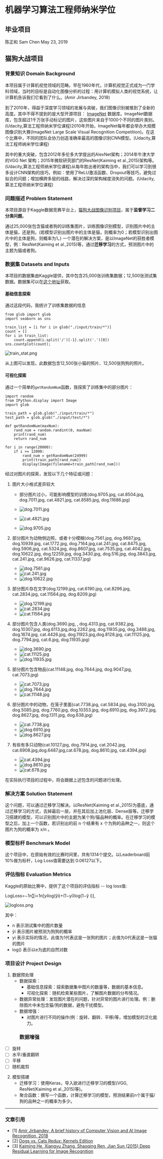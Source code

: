 # 机器学习算法工程师纳米学位

## 毕业项目

陈正和 Sam Chen
May 23, 2019

## 猫狗大战项目

### 背景知识 Domain Background 
本项目属于计算机视觉领域的范畴。早在1960年代，计算机视觉正式成为一门学科领域，当时的目标是自动化图像分析的过程：用计算机模拟人类的视觉系统，让计算机告诉我们它看到了什么。(Amir Jirbandey, 2018) 

到了2010年，得益于深度学习领域的发展与突破，我们图像识别被推到了全新的高度。其中不得不提到的是大型开源项目： [ImageNet](http://www.image-net.org/about-overview) 数据库。ImageNet数据库，包含超过1千万张手动标记的图片，这些图片来自于1000个不同的图片类别。(Udacity,算法工程师纳米学位课程)2010年开始，ImageNet每年都会举办大规模图像识别大赛(ImageNet Large Scale Visual Recognition Competition)。在这个比赛中，不同的团队会协力创造准确率最高的图像识别CNN模型。(Udacity,算法工程师纳米学位课程)

其中的重大突破，包含2012年多伦多大学提出的AlexNet架构；2014年牛津大学的VGG Net 架构；2015年微软研究部门的ResNet(Kaiming et al.,2015)架构等。(Udacity,算法工程师纳米学位课程)从每年胜出者的架构当中，我们可以学习到很多设计CNN架构的技巧，例如：使用了ReLU激活函数、Dropout等技巧，避免过拟合的问题；增加横跨多层的线路，解决过深的架构梯度消失的问题。(Udacity,算法工程师纳米学位课程)

### 问题描述 Problem Statement

本项目源自于Kaggle数据竞赛平台上，[猫狗大战图像识别项目](https://www.kaggle.com/c/dogs-vs-cats-redux-kernels-edition/overview)，属于**监督学习二分类问题**。

通过25,000张包含猫或者狗的训练集图片，训练图像识别模型，识别图片中的主体是猫，还是狗。(若模型识别出图片中的主体是猫，则概率为0；若模型识别出图片中的主体是狗，则概率为1。) 一个潜在的解决方案，是以ImageNet的获胜者模型，例：ResNet(Kaiming et al.,2015)等，通过**迁移学习**的方式，预测图片中的主题为猫或者狗。

### 数据集 Datasets and Inputs

本项目的数据集由Kaggle提供，其中包含25,000张训练集数据；12,500张测试集数据。数据集可以在[这个地址](https://www.kaggle.com/c/dogs-vs-cats-redux-kernels-edition/data)获取。

#### 基础信息探索
通过这段代码，我统计了训练集数据的信息
```
from glob import glob
import seaborn as sns

train_list = [i for i in glob("./input/train/*")]
count = []
for i in train_list:
    count.append(i.split('/')[-1].split('.')[0])
sns.countplot(count);
```
![train_stat.png](https://raw.githubusercontent.com/zhsam/Udacity-MachineLearningEngineer-nd/master/P6-Final_Report/img/train_stat.png)

从上图可以发现，此数据包含12,500张小猫的照片、12,500张狗狗的照片。

#### 可视化探索
通过一个简单的`getRandomNum`函数，我探索了训练集中的部分图片：
```
import random
from IPython.display import Image
import glob

train_path = glob.glob("./input/train/*")
test_path = glob.glob("./input/test/*")

def getRandomNum(maxNum):
    rand_num = random.randint(0, maxNum)
    print(rand_num)
    return rand_num

for i in range(20000):
    if i >= 12000:
        rand_num = getRandomNum(24999)
        print(train_path[rand_num])
        display(Image(filename=train_path[rand_num]))
```

经过对图片的探索，发现以下几个特征或问题：

1. 图片大小格式差异较大
    - 部分图片过小，可能影响模型的训练(dog.9705.jpg, cat.8504.jpg, dog.7011.jpg, cat.4821.jpg, cat.8585.jpg, dog.11686.jpg)

    - ![dog.7011.jpg](https://raw.githubusercontent.com/zhsam/Udacity-MachineLearningEngineer-nd/master/P6-Final_Report/img/dog.7011.jpg)
    - ![cat.4821.jpg](https://raw.githubusercontent.com/zhsam/Udacity-MachineLearningEngineer-nd/master/P6-Final_Report/img/cat.4821.jpg)
    - ![dog.9705.jpg](https://raw.githubusercontent.com/zhsam/Udacity-MachineLearningEngineer-nd/master/P6-Final_Report/img/dog.9705.jpg)

2. 部分图片为动物侧边照，或者十分模糊(dog.7561.jpg, dog.9687.jpg, dog.10939.jpg, cat.1772.jpg, dog.7164.jpg,cat.241.jpg, cat.8475.jpg, dog.5906.jpg, cat.5324.jpg, dog.8607.jpg, cat.7535.jpg, cat.4042.jpg, dog.10622.jpg, dog.12259.jpg, dog.3430.jpg, dog.516.jpg, dog.3843.jpg, cat.241.jpg, cat.9626.jpg, cat.11337.jpg)

    - ![dog.7561.jpg](https://raw.githubusercontent.com/zhsam/Udacity-MachineLearningEngineer-nd/master/P6-Final_Report/img/dog.7561.jpg)
    - ![cat.241.jpg](https://raw.githubusercontent.com/zhsam/Udacity-MachineLearningEngineer-nd/master/P6-Final_Report/img/cat.241.jpg)
    - ![dog.10622.jpg](https://raw.githubusercontent.com/zhsam/Udacity-MachineLearningEngineer-nd/master/P6-Final_Report/img/dog.10622.jpg)

3. 部分图片存在文字(dog.12199.jpg, cat.6190.jpg, cat.8296.jpg, cat.2834.jpg, cat.11564.jpg, dog.8209.jpg)

    - ![dog.12199.jpg](https://raw.githubusercontent.com/zhsam/Udacity-MachineLearningEngineer-nd/master/P6-Final_Report/img/dog.12199.jpg)
    - ![cat.2834.jpg](https://raw.githubusercontent.com/zhsam/Udacity-MachineLearningEngineer-nd/master/P6-Final_Report/img/cat.2834.jpg)
    - ![cat.11564.jpg](https://raw.githubusercontent.com/zhsam/Udacity-MachineLearningEngineer-nd/master/P6-Final_Report/img/cat.11564.jpg)

4. 部分图片包含人类(dog.3690.jpg, , dog.4313.jpg, cat.9382.jpg, dog.10307.jpg, dog.6113.jpg,dog.2262.jpg, dog.11935.jpg, dog.3488.jpg, dog.1674.jpg, cat.4426.jpg, dog.11923.jpg,dog.8128.jpg, cat.11125.jpg, dog.7794.jpg, cat.6.jpg, dog.11935.jpg)

    - ![dog.3690.jpg](https://raw.githubusercontent.com/zhsam/Udacity-MachineLearningEngineer-nd/master/P6-Final_Report/img/dog.3690.jpg)
    - ![cat.11125.jpg](https://raw.githubusercontent.com/zhsam/Udacity-MachineLearningEngineer-nd/master/P6-Final_Report/img/cat.11125.jpg)
    - ![dog.11935.jpg](https://raw.githubusercontent.com/zhsam/Udacity-MachineLearningEngineer-nd/master/P6-Final_Report/img/dog.11935.jpg)

5. 部分图片包含物品(cat.11148.jpg, dog.7644.jpg, dog.9047.jpg, cat.7073.jpg)

    - ![cat.7073.jpg](https://raw.githubusercontent.com/zhsam/Udacity-MachineLearningEngineer-nd/master/P6-Final_Report/img/cat.7073.jpg)
    - ![dog.7644.jpg](https://raw.githubusercontent.com/zhsam/Udacity-MachineLearningEngineer-nd/master/P6-Final_Report/img/dog.7644.jpg)
    - ![cat.11148.jpg](https://raw.githubusercontent.com/zhsam/Udacity-MachineLearningEngineer-nd/master/P6-Final_Report/img/cat.11148.jpg)

6. 部分图片中的动物，在笼子里面(cat.7738.jpg, cat.5834.jpg, dog.3100.jpg, dog.5085.jpg, dog.7760.jpg, dog.10353.jpg, dog.6910.jpg, dog.3972.jpg, dog.8627.jpg, dog.1311.jpg, dog.638.jpg)

    - ![cat.7738.jpg](https://raw.githubusercontent.com/zhsam/Udacity-MachineLearningEngineer-nd/master/P6-Final_Report/img/cat.7738.jpg)
    - ![dog.6910.jpg](https://raw.githubusercontent.com/zhsam/Udacity-MachineLearningEngineer-nd/master/P6-Final_Report/img/dog.6910.jpg)
    - ![dog.8627.jpg](https://raw.githubusercontent.com/zhsam/Udacity-MachineLearningEngineer-nd/master/P6-Final_Report/img/dog.8627.jpg)

7. 有些有多只动物(cat.10127.jpg, dog.7914.jpg, cat.2042.jpg, cat.6908.jpg,dog.6487.jpg,cat.678.jpg, dog.8610.jpg, cat.4394.jpg)

    - ![cat.4394.jpg](https://raw.githubusercontent.com/zhsam/Udacity-MachineLearningEngineer-nd/master/P6-Final_Report/img/cat.4394.jpg)
    - ![dog.8610.jpg](https://raw.githubusercontent.com/zhsam/Udacity-MachineLearningEngineer-nd/master/P6-Final_Report/img/dog.8610.jpg)
    - ![cat.678.jpg](https://raw.githubusercontent.com/zhsam/Udacity-MachineLearningEngineer-nd/master/P6-Final_Report/img/cat.678.jpg)

在实际执行项目的过程中，将会跟据上述包含的问题进行处理。

### 解决方案 Solution Statement

这个问题，可以通过迁移学习解决。以ResNet(Kaiming et al.,2015)为基底，通过迁移学习的方式，去掉最后一层，并在其后加上池化层、Dense层等。迁移学习搭建的模型，可以识别图片中的主题为某个狗/猫品种的概率。在迁移学习的模型之后，加上一个函数，若识别出的前 n 个结果有 x 个为狗的品种之一，则这个图片为狗的概率为 x/n 。

### 模型标杆 Benchmark Model

这个项目中，在原始有效的比赛时间里，共有1314个提交。以Leaderboard前10%做为标杆，Log Loss值需要达到 0.06127以下。

### 评估指标 Evaluation Metrics

Kaggle的原始比赛中，提供了这个项目的评估指标 -- log loss值:

LogLoss=−1n∑i=1n[yilog(ŷi)+(1−yi)log(1−ŷ i)],

![logloss.png](https://raw.githubusercontent.com/zhsam/Udacity-MachineLearningEngineer-nd/master/P6-Final_Report/img/logloss.png)

其中：
- n 表示测试集中的图片数量
- ŷi 表示图片被预测为狗狗的概率
- yi 表示实际的情况，此值为1代表这是一张狗的图片；此值为0代表这是一张猫的图片
- log() 表示以e为底的自然对数

### 项目设计 Project Design

1. 数据预处理
    - 数据探索：
        - 基础信息探索：探索数据集中图片的数量等，数据的基本信息。
        - 可视化探索：随机检索某些图片，了解图片数据的分布情况。
    - 数据异常处理：发现图片潜在的问题，针对异常的图片进行处理。例：删除图片中未包含猫/狗的数据，避免干扰模型。
    - 数据增强：
        - 对图片进行不同的操作(例：旋转、翻转、平移)等，增加模型的泛化能力。
        ### 数据增强
- [ ] 旋转
- [ ] 水平/垂直翻转
- [ ] 平移
- [ ] 随机裁剪
2. 模型搭建
    - 迁移学习：使用Keras，导入欲进行迁移学习的模型(VGG, ResNet(Kaiming et al.,2015)等)。
    - 聚合函数：撰写一个函数，计算迁移学习的模型，预测结果前n个属于猫/狗的品种之一的概率为多少。


-----------

### 文章引用
- [1] [Amir Jirbandey, A brief history of Computer Vision and AI Image Recognition, 2018](https://www.pulsarplatform.com/blog/2018/brief-history-computer-vision-vertical-ai-image-recognition/)
- [2] [Dogs vs. Cats Redux: Kernels Edition](https://www.kaggle.com/c/dogs-vs-cats-redux-kernels-edition/)
- [3] [Kaiming He, Xiangyu Zhang, Shaoqing Ren, Jian Sun (2015) Deep Residual Learning for Image Recognition](https://arxiv.org/pdf/1512.03385v1.pdf)